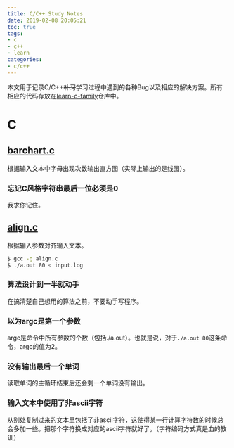 ```yaml
---
title: C/C++ Study Notes
date: 2019-02-08 20:05:21
toc: true
tags:
- c
- c++
- learn
categories:
- c/c++
---
```

本文用于记录C/C++~~补习~~学习过程中遇到的各种Bug以及相应的解决方案。所有相应的代码存放在[learn-c-family](https://github.com/bigface008/learn-c-family)仓库中。
<!--more-->

# C

## [barchart.c](https://github.com/bigface008/learn-c-family/blob/master/barchart.c)

根据输入文本中字母出现次数输出直方图（实际上输出的是线图）。

### 忘记C风格字符串最后一位必须是0

我求你记住。

## [align.c](https://github.com/bigface008/learn-c-family/blob/master/align.c)

根据输入参数对齐输入文本。

```bash
$ gcc -g align.c
$ ./a.out 80 < input.log
```

### 算法设计到一半就动手

在搞清楚自己想用的算法之前，不要动手写程序。

### 以为argc是第一个参数

argc是命令中所有参数的个数（包括./a.out）。也就是说，对于`./a.out 80`这条命令，argc的值为2。

### 没有输出最后一个单词

读取单词的主循环结束后还会剩一个单词没有输出。

### 输入文本中使用了非ascii字符

从别处复制过来的文本里包括了非ascii字符，这使得某一行计算字符数的时候总会多加一些。把那个字符换成对应的ascii字符就好了。（字符编码方式真是血的教训）

